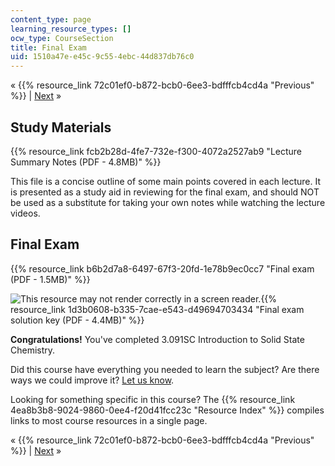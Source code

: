 ```yaml
---
content_type: page
learning_resource_types: []
ocw_type: CourseSection
title: Final Exam
uid: 1510a47e-e45c-9c55-4ebc-44d837db76c0
---
```


« {{% resource_link 72c01ef0-b872-bcb0-6ee3-bdfffcb4cd4a "Previous" %}} | [Next](./courses/materials-science-and-engineering/3-091sc-introduction-to-solid-state-chemistry-fall-2010/resource-index) »

Study Materials
---------------

{{% resource_link fcb2b28d-4fe7-732e-f300-4072a2527ab9 "Lecture Summary Notes (PDF - 4.8MB)" %}}

This file is a concise outline of some main points covered in each lecture. It is presented as a study aid in reviewing for the final exam, and should NOT be used as a substitute for taking your own notes while watching the lecture videos.

Final Exam
----------

{{% resource_link b6b2d7a8-6497-67f3-20fd-1e78b9ec0cc7 "Final exam (PDF - 1.5MB)" %}}

![This resource may not render correctly in a screen reader.](/images/inacessible.gif){{% resource_link 1d3b0608-b335-7cae-e543-d49694703434 "Final exam solution key (PDF - 4.4MB)" %}}

**Congratulations!** You've completed 3.091SC Introduction to Solid State Chemistry.

Did this course have everything you needed to learn the subject? Are there ways we could improve it? [Let us know](/about/contactus?Referer=OCWScholar).

Looking for something specific in this course? The {{% resource_link 4ea8b3b8-9024-9860-0ee4-f20d41fcc23c "Resource Index" %}} compiles links to most course resources in a single page.

« {{% resource_link 72c01ef0-b872-bcb0-6ee3-bdfffcb4cd4a "Previous" %}} | [Next](./courses/materials-science-and-engineering/3-091sc-introduction-to-solid-state-chemistry-fall-2010/resource-index) »